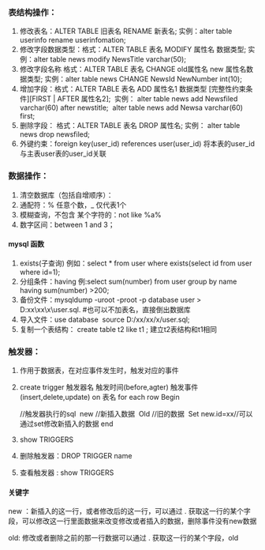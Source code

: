 ### 表结构操作：

1. 修改表名：ALTER TABLE 旧表名 RENAME 新表名;
     实例：alter table userinfo rename userinfomation;
2. 修改字段数据类型：格式：ALTER TABLE 表名 MODIFY 属性名 数据类型;
     实例：alter table news modify NewsTitle varchar(50);
3. 修改字段名称 格式：ALTER TABLE 表名 CHANGE  old属性名  new 属性名数据类型;
     实例：alter table news CHANGE  NewsId  NewNumber  int(10);
4. 增加字段：格式：ALTER TABLE 表名 ADD 属性名1 数据类型 [完整性约束条件][FIRST | AFTER 属性名2];
   ​    实例： alter table news add Newsfiled varchar(60) after newstitle;
   ​          alter table news add Newsa varchar(60) first;
5. 删除字段： 格式：ALTER TABLE 表名 DROP 属性名;
      实例： alter table news drop newsfiled;
6. 外键约束：foreign key(user_id) references user(user_id)
     将本表的user_id与主表user表的user_id关联

### 数据操作：

1. 清空数据库（包括自增顺序）：
2. 通配符：% 任意个数，_ 仅代表1个
3. 模糊查询，不包含 某个字符的：not like %a%
4. 数字区间：between 1 and 3；

#### mysql 函数

1. exists(子查询) 例如：select * from user where exists(select id from user where id=1);
2. 分组条件：having 例:select sum(number) from user group by name having sum(number) >200;
3. 备份文件：mysqldump -uroot -proot -p database user > D:xx\xx\x\user.sql. #也可以不加表名，直接倒出数据库
4. 导入文件：use database
   ​	  source D:/xx/xx/x/user.sql;
5. 复制一个表结构： create table t2 like t1 ;  建立t2表结构和t1相同

### 触发器：

1. 作用于数据表，在对应事件发生时，触发对应的事件

2. create trigger  触发器名 触发时间(before,agter)  触发事件(insert,delete,update) on 表名 for each row  Begin

      //触发器执行的sql
   ​    new //新插入数据
   ​    Old //旧的数据
   ​    Set new.id=xx//可以通过set修改新插入的数据
     end

3. show TRIGGERS

4. 删除触发器：DROP TRIGGER name

5. 查看触发器 : show TRIGGERS

#### 关键字

new ：新插入的这一行，或者修改后的这一行，可以通过 . 获取这一行的某个字段，可以修改这一行里面数据来改变修改或者插入的数据，删除事件没有new数据

old: 修改或者删除之前的那一行数据可以通过 . 获取这一行的某个字段，old